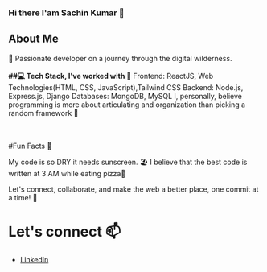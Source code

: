 ### Hi there I'am Sachin Kumar 👋

## About Me
👋 Passionate developer on a journey through the digital wilderness.
<br>
<br>
**##💻 Tech Stack, I've worked with 🧰**
Frontend: ReactJS, Web Technologies(HTML, CSS, JavaScript),Tailwind CSS
Backend: Node.js, Express.js, Django
Databases: MongoDB, MySQL
I, personally, believe programming is more about articulating and organization than picking a random framework 🤷

<br><br>
#Fun Facts 🤯

My code is so DRY it needs sunscreen. 🏖️
I believe that the best code is written at 3 AM while eating pizza🍕

Let's connect, collaborate, and make the web a better place, one commit at a time! 🚀
# Let's connect 📫
- [LinkedIn](https://www.linkedin.com/in/sachin-kumar-maheshwarappa/)


